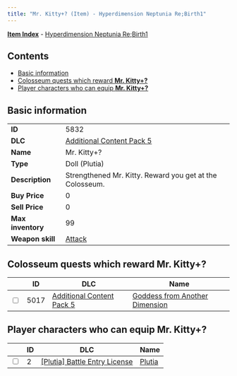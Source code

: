 ```yaml
---
title: "Mr. Kitty+? (Item) - Hyperdimension Neptunia Re;Birth1"
---
```


[**Item Index**](/neptunia/rb1/item/index.html) - [Hyperdimension Neptunia Re;Birth1](/neptunia/rb1)

## Contents

- [Basic information](#basic-information)
- [Colosseum quests which reward **Mr. Kitty+?**](#colosseum-quests-which-reward-mr-kitty)
- [Player characters who can equip **Mr. Kitty+?**](#player-characters-who-can-equip-mr-kitty)

## Basic information

|   |   |
| -- | -- |
| **ID** | 5832 |
| **DLC** | [Additional Content Pack 5](/neptunia/rb1/dlc/14-pack5.html) |
| **Name** | Mr. Kitty+? |
| **Type** | Doll (Plutia) |
| **Description** | Strengthened Mr. Kitty. Reward you get at the Colosseum. |
| **Buy Price** | 0 |
| **Sell Price** | 0 |
| **Max inventory** | 99 |
| **Weapon skill** | [Attack](/neptunia/rb1/skill/7-201-attack.html) |

## Colosseum quests which reward **Mr. Kitty+?**

|    | ID | DLC | Name |
| -- | -- | --- | ---- |
| <input type="checkbox" id="rb1-colosseum-14-5017" class="trackbox" /> | 5017 | [Additional Content Pack 5](/neptunia/rb1/dlc/14-pack5.html) | [Goddess from Another Dimension](/neptunia/rb1/colosseum/14-5017-goddess-from-another-dimension.html) |

## Player characters who can equip **Mr. Kitty+?**

|    | ID | DLC | Name |
| -- | -- | --- | ---- |
| <input type="checkbox" id="rb1-player-7-2" class="trackbox" /> | 2 | [[Plutia] Battle Entry License](/neptunia/rb1/dlc/7-plutia.html) | [Plutia](/neptunia/rb1/player/7-2-plutia.html) |